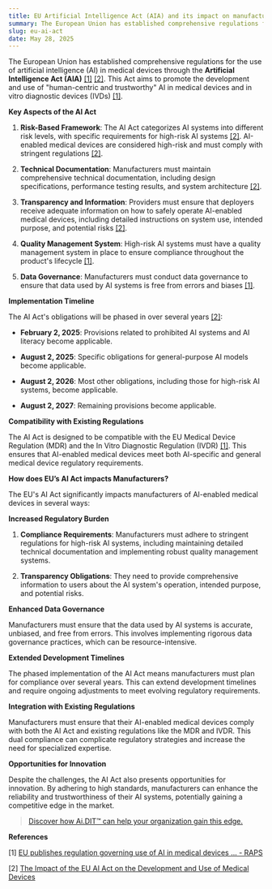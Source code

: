 ```yaml
---
title: EU Artificial Intelligence Act (AIA) and its impact on manufacturers
summary: The European Union has established comprehensive regulations for the use of artificial intelligence (AI) in medical devices through the Artificial Intelligence Act (AIA). This Act aims to promote the development and use of "human-centric and trustworthy" AI in medical devices and in vitro diagnostic devices (IVDs).
slug: eu-ai-act
date: May 28, 2025
---
```


The European Union has established comprehensive regulations for the use of artificial intelligence (AI) in medical devices through the **Artificial Intelligence Act (AIA)** [\[1\]](https://www.raps.org/news-and-articles/news-articles/2024/7/eu-publishes-regulation-governing-use-of-ai-in-med) [\[2\]](https://www.hunton.com/insights/legal/the-impact-of-the-eu-ai-act-on-the-development-and-use-of-medical-devices). This Act aims to promote the development and use of "human-centric and trustworthy" AI in medical devices and in vitro diagnostic devices (IVDs) [\[1\]](https://www.raps.org/news-and-articles/news-articles/2024/7/eu-publishes-regulation-governing-use-of-ai-in-med).

**Key Aspects of the AI Act**

1. **Risk-Based Framework**: The AI Act categorizes AI systems into different risk levels, with specific requirements for high-risk AI systems [\[2\]](https://www.hunton.com/insights/legal/the-impact-of-the-eu-ai-act-on-the-development-and-use-of-medical-devices). AI-enabled medical devices are considered high-risk and must comply with stringent regulations [\[2\]](https://www.hunton.com/insights/legal/the-impact-of-the-eu-ai-act-on-the-development-and-use-of-medical-devices).

2. **Technical Documentation**: Manufacturers must maintain comprehensive technical documentation, including design specifications, performance testing results, and system architecture [\[2\]](https://www.hunton.com/insights/legal/the-impact-of-the-eu-ai-act-on-the-development-and-use-of-medical-devices).

3. **Transparency and Information**: Providers must ensure that deployers receive adequate information on how to safely operate AI-enabled medical devices, including detailed instructions on system use, intended purpose, and potential risks [\[2\]](https://www.hunton.com/insights/legal/the-impact-of-the-eu-ai-act-on-the-development-and-use-of-medical-devices).

4. **Quality Management System**: High-risk AI systems must have a quality management system in place to ensure compliance throughout the product's lifecycle [\[1\]](https://www.raps.org/news-and-articles/news-articles/2024/7/eu-publishes-regulation-governing-use-of-ai-in-med).

5. **Data Governance**: Manufacturers must conduct data governance to ensure that data used by AI systems is free from errors and biases [\[1\]](https://www.raps.org/news-and-articles/news-articles/2024/7/eu-publishes-regulation-governing-use-of-ai-in-med).

**Implementation Timeline**

The AI Act's obligations will be phased in over several years [\[2\]](https://www.hunton.com/insights/legal/the-impact-of-the-eu-ai-act-on-the-development-and-use-of-medical-devices):

- **February 2, 2025**: Provisions related to prohibited AI systems and AI literacy become applicable.

- **August 2, 2025**: Specific obligations for general-purpose AI models become applicable.

- **August 2, 2026**: Most other obligations, including those for high-risk AI systems, become applicable.

- **August 2, 2027**: Remaining provisions become applicable.

**Compatibility with Existing Regulations**

The AI Act is designed to be compatible with the EU Medical Device Regulation (MDR) and the In Vitro Diagnostic Regulation (IVDR) [\[1\]](https://www.raps.org/news-and-articles/news-articles/2024/7/eu-publishes-regulation-governing-use-of-ai-in-med). This ensures that AI-enabled medical devices meet both AI-specific and general medical device regulatory requirements.

**How does EU’s AI Act impacts Manufacturers?**

The EU's AI Act significantly impacts manufacturers of AI-enabled medical devices in several ways:

**Increased Regulatory Burden**

1. **Compliance Requirements**: Manufacturers must adhere to stringent regulations for high-risk AI systems, including maintaining detailed technical documentation and implementing robust quality management systems.

2. **Transparency Obligations**: They need to provide comprehensive information to users about the AI system's operation, intended purpose, and potential risks.

**Enhanced Data Governance**

Manufacturers must ensure that the data used by AI systems is accurate, unbiased, and free from errors. This involves implementing rigorous data governance practices, which can be resource-intensive.

**Extended Development Timelines**

The phased implementation of the AI Act means manufacturers must plan for compliance over several years. This can extend development timelines and require ongoing adjustments to meet evolving regulatory requirements.

**Integration with Existing Regulations**

Manufacturers must ensure that their AI-enabled medical devices comply with both the AI Act and existing regulations like the MDR and IVDR. This dual compliance can complicate regulatory strategies and increase the need for specialized expertise.

**Opportunities for Innovation**

Despite the challenges, the AI Act also presents opportunities for innovation. By adhering to high standards, manufacturers can enhance the reliability and trustworthiness of their AI systems, potentially gaining a competitive edge in the market.

> [Discover how Ai.DIT™ can help your organization gain this edge.](/#demo)

**References**

\[1\] [EU publishes regulation governing use of AI in medical devices ... \- RAPS](https://www.raps.org/news-and-articles/news-articles/2024/7/eu-publishes-regulation-governing-use-of-ai-in-med)

\[2\] [The Impact of the EU AI Act on the Development and Use of Medical Devices](https://www.hunton.com/insights/legal/the-impact-of-the-eu-ai-act-on-the-development-and-use-of-medical-devices)
